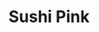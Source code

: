 ---
layout: place
title: "Sushi Pink"
permalink: /illinois/chicago/sushi-pink.html
stateAbbr: IL
stateName: Illinois
cityName: Chicago
seo:
  name: "Sushi Pink"
  type: Restaurant
  links: https://www.sushipink.com/
description: "Compact Japanese restaurant & sushi bar serving creative rolls & cocktails in a modern setting. Sushi Pink serves delicious sushi in Chicago, Illinois. Try fresh Japanese dishes for a great dining experience. Available for takeout, delivery, lunch, and dinner."
place_id: ChIJsTAsA9ssDogRpQcLXLHRJjk
photos:
  - name: >-
      places/ChIJsTAsA9ssDogRpQcLXLHRJjk/photos/AeeoHcIK5o3p0Eukl1reSS-YZfg3HFdxoNk9DAOwOJuGfNQf6RiYjAr-AOQ6UymLuCSq07rGMOkNr6waQ-ZT72hLcQzN0HdHAlmeMBT_h57QM93Fi8GoIC7FXZ9e_wmoogNXN2cX3USKAmAWQ5qqLv13xMDBmYBF3NkDJzpMNrHIsx3VNhVAlH2qcex3Ez7gLXKfMZU6xhE26uS0-qlZ9chP4MHtm6WYb1P-gMASfRxxk2WduyqrCEmdTRFNIjMSWhbWVE74EhOiZBe29Dk6NrZXyYMvoR531GyyyvRjb_wpBguJPA
    widthPx: 4800
    heightPx: 3600
    authorAttributions:
      - displayName: Sushi Pink
        uri: https://maps.google.com/maps/contrib/100825808186013712611
        photoUri: >-
          https://lh3.googleusercontent.com/a-/ALV-UjUUGCEUuS7wmgAV-xOlylV-UcsOv7HuOYTtLWWYP3xJbzZ5lxXY=s100-p-k-no-mo
    flagContentUri: >-
      https://www.google.com/local/imagery/report/?cb_client=maps_api_places.places_api&image_key=!1e10!2sAF1QipOozzHW4_kVHCh4mW7YpZ8lHowQwDFd4jm6gEfJ&hl=en-US
    googleMapsUri: >-
      https://www.google.com/maps/place//data=!3m4!1e2!3m2!1sAF1QipOozzHW4_kVHCh4mW7YpZ8lHowQwDFd4jm6gEfJ!2e10!4m2!3m1!1s0x880e2cdb032c30b1:0x3926d1b15c0b07a5
  - name: >-
      places/ChIJsTAsA9ssDogRpQcLXLHRJjk/photos/AeeoHcKrK2XMpSIfDq2zHDmsPLQb2_wh4wRt8FLSMMurxNnQ2sN1tFsJ89K3iawJ1o06ULECdcuw2SzTh_dik9QSYRf13ZSllP3NGCtStgd8mYJ0BEXaZLyL1cMXZaEz4-QY9SfhYSk8OytzqOhBlYksODA2F4rWJlmr4rurMQaZKrlF0CdGtdsV-5f-2594Ssyi1qbmXsRTJG601df3vHpkO0MMznYjI26tqSsz-PA10W4qLEFtBczFKJPhre4q-LacffM23aMe2yFLJiCjngKIKEbRlhFmMnPEUO8gv9lkeeawvA
    widthPx: 2048
    heightPx: 1152
    authorAttributions:
      - displayName: Sushi Pink
        uri: https://maps.google.com/maps/contrib/100825808186013712611
        photoUri: >-
          https://lh3.googleusercontent.com/a-/ALV-UjUUGCEUuS7wmgAV-xOlylV-UcsOv7HuOYTtLWWYP3xJbzZ5lxXY=s100-p-k-no-mo
    flagContentUri: >-
      https://www.google.com/local/imagery/report/?cb_client=maps_api_places.places_api&image_key=!1e10!2sAF1QipN7iaYVjqcrJLXMf3W3ZCFOgf-ctvvl3FYypubq&hl=en-US
    googleMapsUri: >-
      https://www.google.com/maps/place//data=!3m4!1e2!3m2!1sAF1QipN7iaYVjqcrJLXMf3W3ZCFOgf-ctvvl3FYypubq!2e10!4m2!3m1!1s0x880e2cdb032c30b1:0x3926d1b15c0b07a5
  - name: >-
      places/ChIJsTAsA9ssDogRpQcLXLHRJjk/photos/AeeoHcLZSlDhTNB_PY4qNe-8TCFz9c6ua5LZmcXTWmIJQpDRbJcrt5B4XeYUqG2TVF39X0Ve89P5WfBvUcKVMznUzPioZO9-xRCpObFsZvRWzSMorfuAwfbi1ifBs5FE4eZdt94BvpEiTIll2tlYPyhyq0etv5H8gCX3t3mqY-5YTWBJbOPTZPkuG0ofiF-FjycfJEl0YiWNlJPKndNkf8aKtR0hM_8tq_F1Fu1gy8el-O_BcnWWlje64W09Cy_Fci3LbsR_aXJKpXQtyN4Xe4t6xGHoDd6CKwCZfFNM5icdXBNlLw
    widthPx: 3024
    heightPx: 4032
    authorAttributions:
      - displayName: Sushi Pink
        uri: https://maps.google.com/maps/contrib/100825808186013712611
        photoUri: >-
          https://lh3.googleusercontent.com/a-/ALV-UjUUGCEUuS7wmgAV-xOlylV-UcsOv7HuOYTtLWWYP3xJbzZ5lxXY=s100-p-k-no-mo
    flagContentUri: >-
      https://www.google.com/local/imagery/report/?cb_client=maps_api_places.places_api&image_key=!1e10!2sAF1QipOkcfkgm-JdLztvPtbFiNqNMF_y_5JCLmtCiQWV&hl=en-US
    googleMapsUri: >-
      https://www.google.com/maps/place//data=!3m4!1e2!3m2!1sAF1QipOkcfkgm-JdLztvPtbFiNqNMF_y_5JCLmtCiQWV!2e10!4m2!3m1!1s0x880e2cdb032c30b1:0x3926d1b15c0b07a5
  - name: >-
      places/ChIJsTAsA9ssDogRpQcLXLHRJjk/photos/AeeoHcKQ8zlQ5WNI3mQvCxCBg3mEeM7RqY908zUjLJBelZxZaZgx1SFq94Kj8JcNXTmJ7ZkFuysB67y53XNd1Fcb7_3utLi4dcZRE9H3s87ZzXAuJQlgGCdIYND8VXTtfUXK_zGoyYFhXMShr1ZmNaJPblMzW9CRCmRjysKf5ISBPuvG2-jwSW74ZHGzINJrBm_3boPFa7V0I1YXZnFq1aK68RHq2BArIfAb0zVjJD5m3IKQSB8LzMkC4bzYnLRr5-rMvGZv1J3cwLSYK_n4LtfEorV6IHA01kLGu89nsXD5tll1tg
    widthPx: 2048
    heightPx: 1365
    authorAttributions:
      - displayName: Sushi Pink
        uri: https://maps.google.com/maps/contrib/100825808186013712611
        photoUri: >-
          https://lh3.googleusercontent.com/a-/ALV-UjUUGCEUuS7wmgAV-xOlylV-UcsOv7HuOYTtLWWYP3xJbzZ5lxXY=s100-p-k-no-mo
    flagContentUri: >-
      https://www.google.com/local/imagery/report/?cb_client=maps_api_places.places_api&image_key=!1e10!2sAF1QipNnvA-FFhUnqjdt4NW1oyBloQodVUaJPQdbCiqz&hl=en-US
    googleMapsUri: >-
      https://www.google.com/maps/place//data=!3m4!1e2!3m2!1sAF1QipNnvA-FFhUnqjdt4NW1oyBloQodVUaJPQdbCiqz!2e10!4m2!3m1!1s0x880e2cdb032c30b1:0x3926d1b15c0b07a5
  - name: >-
      places/ChIJsTAsA9ssDogRpQcLXLHRJjk/photos/AeeoHcJtI0CRdN6tjNQH8KmOpR8dauCE449NNRdsU7lZuwOZN_H5p1FUypEwreyHvWdESxWSDlnkKMP9rSnXj95S-aCXPlRz6N7sRJ4CA050WFGcrghNVHfQHM_KojHD-dCk509kUqQM3gSdWlHEVNE83jAeVAB3VPjjHePfgiL2wNxMDZHwmUk35txrDFIK8QZo_GVBPnp1Xwa22GPVSXcITX4VvkU2OwfIL7B2OfpNteDZCzJfetehvmtftxdI3qa2CNwV6tGCIaSa-I8TLmPRkAxkjRVkorgM-9SHjlV3ako-DQ
    widthPx: 2814
    heightPx: 3518
    authorAttributions:
      - displayName: Sushi Pink
        uri: https://maps.google.com/maps/contrib/100825808186013712611
        photoUri: >-
          https://lh3.googleusercontent.com/a-/ALV-UjUUGCEUuS7wmgAV-xOlylV-UcsOv7HuOYTtLWWYP3xJbzZ5lxXY=s100-p-k-no-mo
    flagContentUri: >-
      https://www.google.com/local/imagery/report/?cb_client=maps_api_places.places_api&image_key=!1e10!2sAF1QipOmOoX_q4l7-iC2DvSjEvfGbxgbBziJK9H6k_iH&hl=en-US
    googleMapsUri: >-
      https://www.google.com/maps/place//data=!3m4!1e2!3m2!1sAF1QipOmOoX_q4l7-iC2DvSjEvfGbxgbBziJK9H6k_iH!2e10!4m2!3m1!1s0x880e2cdb032c30b1:0x3926d1b15c0b07a5
  - name: >-
      places/ChIJsTAsA9ssDogRpQcLXLHRJjk/photos/AeeoHcI9SCcYrk98lCWobXTu_xJYVnu0BYHFRJfLxEN9MWAB1-_5cVZtlmmD74461aSz7LLFrQRJWaOoZu7pMxy3cOQ8pu_KKTkpTONY9F_rAg-joy6bE4-LZ2nvHnvEFuzsL3Q7ZvpImlKIJlSmCuComk4jp7wsOVT-Y-kET9y2xjaDcC3X3MmZRF2rRmeBKfoXKFhcOQFw7xhD75XmKUFk1GewC-RMYJcPN8LC8CsBpIk0zLopEqxAN-ePEJcKOlkw-Jt_nvxfbRq6w5vU6FviOtG6Fj6SjubO5sDhWwfjgxqHl82dW3VQWxEByURW33V_lUMcRcan0wTJFrOlItrbqvIjwWe9GH_tTTj8BEr6RyFgpkdR_wMzfQY2Q70_rpkaiLoQ4fmnNVhoTIPCK-oVSnngyH81D_-ntPNX0Wzwc_Y
    widthPx: 4032
    heightPx: 3024
    authorAttributions:
      - displayName: Tiffany T
        uri: https://maps.google.com/maps/contrib/112269200887699940857
        photoUri: >-
          https://lh3.googleusercontent.com/a/ACg8ocImFFJ0syPYUPo9HA3mSO6_6OU1zb43KlJ3NM54v0iCF3V_-cCi=s100-p-k-no-mo
    flagContentUri: >-
      https://www.google.com/local/imagery/report/?cb_client=maps_api_places.places_api&image_key=!1e10!2sCIHM0ogKEICAgIDn5YurHA&hl=en-US
    googleMapsUri: >-
      https://www.google.com/maps/place//data=!3m4!1e2!3m2!1sCIHM0ogKEICAgIDn5YurHA!2e10!4m2!3m1!1s0x880e2cdb032c30b1:0x3926d1b15c0b07a5
  - name: >-
      places/ChIJsTAsA9ssDogRpQcLXLHRJjk/photos/AeeoHcLzlhzTYiIJqQBl_JknvNBKuiszFOdVJ3uk5nBGQ-Ybnsksd9V3JgIQwaXGOLJ3549ByhZ2Qb1hXYl2WirNR0rpZTNJDHmkIh29Jkfz9wqcUKvyH_HTSgW7fhjd-ZgBmtwDf086rvTjz_YBs3hjGm0qoLRwoOr6avKRUYEEe1VpDe3JlLK8ZRZDLaVA5ffQTymiPzqPgdE9J8ENq0QpD9hs601Dt7--TGmoe2dqaJugBZgWGr0LQcUcN5DJqcYhTK6bRezCh8G6M9KCFiACUKuR-n4tsbTBQf4_gQK2tua6gQ
    widthPx: 3024
    heightPx: 4032
    authorAttributions:
      - displayName: Sushi Pink
        uri: https://maps.google.com/maps/contrib/100825808186013712611
        photoUri: >-
          https://lh3.googleusercontent.com/a-/ALV-UjUUGCEUuS7wmgAV-xOlylV-UcsOv7HuOYTtLWWYP3xJbzZ5lxXY=s100-p-k-no-mo
    flagContentUri: >-
      https://www.google.com/local/imagery/report/?cb_client=maps_api_places.places_api&image_key=!1e10!2sAF1QipNwtlrnVwtvmksh7S6UKz7y5seAFfxW9dEg1X1E&hl=en-US
    googleMapsUri: >-
      https://www.google.com/maps/place//data=!3m4!1e2!3m2!1sAF1QipNwtlrnVwtvmksh7S6UKz7y5seAFfxW9dEg1X1E!2e10!4m2!3m1!1s0x880e2cdb032c30b1:0x3926d1b15c0b07a5
  - name: >-
      places/ChIJsTAsA9ssDogRpQcLXLHRJjk/photos/AeeoHcJKGPVkFebDXvhZFW0pgX9vCUdu1E5LbNKstf_5DuGlOY5C9SIQuvTJoHkm0UWa8Of4XRGP8l_edpZOb1623Mg54nk7llmki14gmGm1towmWTakvTg-hTaowsclGVOgPAwoFrO5PcTOTyRr7i5k3KU8tg3IE4ydz09oKnArR-RbiVqEItgouCJfZBGBFlNcBLN0nKxHxm6H947tsPv9O0MVunqNUy6-9KHvdVTq7UWsqBjxIoS8PWt--2dIdOigkBfbT6wvCcuLejacpUL38APRlOiAeEbnVmsSl0IeBS-fDQ
    widthPx: 3540
    heightPx: 4716
    authorAttributions:
      - displayName: Sushi Pink
        uri: https://maps.google.com/maps/contrib/100825808186013712611
        photoUri: >-
          https://lh3.googleusercontent.com/a-/ALV-UjUUGCEUuS7wmgAV-xOlylV-UcsOv7HuOYTtLWWYP3xJbzZ5lxXY=s100-p-k-no-mo
    flagContentUri: >-
      https://www.google.com/local/imagery/report/?cb_client=maps_api_places.places_api&image_key=!1e10!2sAF1QipOVCKa-MG_wGA3b3K82XsudHlVmbDMT16CcjdOs&hl=en-US
    googleMapsUri: >-
      https://www.google.com/maps/place//data=!3m4!1e2!3m2!1sAF1QipOVCKa-MG_wGA3b3K82XsudHlVmbDMT16CcjdOs!2e10!4m2!3m1!1s0x880e2cdb032c30b1:0x3926d1b15c0b07a5
  - name: >-
      places/ChIJsTAsA9ssDogRpQcLXLHRJjk/photos/AeeoHcI_NgeIfM0KRWU9vNmubhC7FzEgfGT1DfJxdZnua7VsQFOuq8dnG-RH3dCTYWr6nGDf0xLLxahKI5LJ5Ybx4Hcn1ngmILKgEdGT9odyi8BuTUhfUO_f_hs25JpW403o0OMhl-bPfAaJ_8mHpPOHGMFQWdYYf5zFthKCMP55jlubNIzldhioJbBxRQ_Uc0j1i9pqQItIqjuYgdvucgzqmqUE__VJcpEm4nFmr_wsLp_pSXMZmFRE5wOOHK_x74G9CIq1_chrq0xlHXcr0HGUxT9OchJ1MK0ayKZGlaBIR0GAOg
    widthPx: 3600
    heightPx: 4800
    authorAttributions:
      - displayName: Sushi Pink
        uri: https://maps.google.com/maps/contrib/100825808186013712611
        photoUri: >-
          https://lh3.googleusercontent.com/a-/ALV-UjUUGCEUuS7wmgAV-xOlylV-UcsOv7HuOYTtLWWYP3xJbzZ5lxXY=s100-p-k-no-mo
    flagContentUri: >-
      https://www.google.com/local/imagery/report/?cb_client=maps_api_places.places_api&image_key=!1e10!2sAF1QipPHpLPLm4PMHkycT3M0ZfuGfKg1vt6BMz5mtbog&hl=en-US
    googleMapsUri: >-
      https://www.google.com/maps/place//data=!3m4!1e2!3m2!1sAF1QipPHpLPLm4PMHkycT3M0ZfuGfKg1vt6BMz5mtbog!2e10!4m2!3m1!1s0x880e2cdb032c30b1:0x3926d1b15c0b07a5
  - name: >-
      places/ChIJsTAsA9ssDogRpQcLXLHRJjk/photos/AeeoHcKo3qZITIPwr3Jv_hlDXrtM9_joylBXt3PYTFIQ6tcNrr_pqRMoETColswvuM8SCsUQde_7nJLkxxf1hhIUCptXXUfJ8rF7O46DbgPe286Sqmb4rSlPrDdn4by_k8EVobea4ScpN3LhPBqBU5JeCXRUEQEK4WoqFquRpJqN50778sgOc1CT78RwXR8ctlgqeKuf5RchglGK0o2ZLwaLf18Mz55h2CAuulSZbAIQkGmuReTl4ZRv6tZueiX7dC0B-5VnYpCZ8KILTDEt1aCGCVqwfwBL_cfefchf2pC7xhkSHNn4xpwncK3KbUGBYysrbCZPgxaEdzAGokyNqgLEBwUul86WwxungoFgcNfXjcDCpJkd5t_OMX9GgBMv94JGn-hY1XYG50aEXFRZAs19ZKlvPbRI6fHoaKddBw7F-E2mRBi5
    widthPx: 3600
    heightPx: 4800
    authorAttributions:
      - displayName: Boden Slagle
        uri: https://maps.google.com/maps/contrib/116239805246573036472
        photoUri: >-
          https://lh3.googleusercontent.com/a/ACg8ocIfCxJRhUiqIQfC92DYqnh8QL9gS1OzmggVruX0SrvqmIXO-w=s100-p-k-no-mo
    flagContentUri: >-
      https://www.google.com/local/imagery/report/?cb_client=maps_api_places.places_api&image_key=!1e10!2sCIHM0ogKEICAgMCw9_2EhQE&hl=en-US
    googleMapsUri: >-
      https://www.google.com/maps/place//data=!3m4!1e2!3m2!1sCIHM0ogKEICAgMCw9_2EhQE!2e10!4m2!3m1!1s0x880e2cdb032c30b1:0x3926d1b15c0b07a5
address: 913 W Washington Blvd, Chicago, IL 60607, USA
street: 913 W Washington Blvd
city: Chicago
state: IL
zip: '60607'
country: USA
neighborhood: West Loop
latitude: '41.882909'
longitude: '-87.650251'
accessibility_options:
  wheelchairAccessibleEntrance: true
  wheelchairAccessibleRestroom: true
  wheelchairAccessibleSeating: true
business_status: OPERATIONAL
name: Sushi Pink
google_maps_links:
  directionsUri: >-
    https://www.google.com/maps/dir//''/data=!4m7!4m6!1m1!4e2!1m2!1m1!1s0x880e2cdb032c30b1:0x3926d1b15c0b07a5!3e0
  placeUri: https://maps.google.com/?cid=4118209468960540581
  writeAReviewUri: >-
    https://www.google.com/maps/place//data=!4m3!3m2!1s0x880e2cdb032c30b1:0x3926d1b15c0b07a5!12e1
  reviewsUri: >-
    https://www.google.com/maps/place//data=!4m4!3m3!1s0x880e2cdb032c30b1:0x3926d1b15c0b07a5!9m1!1b1
  photosUri: >-
    https://www.google.com/maps/place//data=!4m3!3m2!1s0x880e2cdb032c30b1:0x3926d1b15c0b07a5!10e5
primary_type: Japanese Restaurant
opening_hours:
  regular: null
  current: null
secondary_opening_hours:
  regular:
    weekdayDescriptions: null
    type: null
  current:
    weekdayDescriptions: null
    type: null
phone: (312) 226-1666
price_level: PRICE_LEVEL_MODERATE
price_range: $20 &ndash; $30
rating: '4.5'
rating_count: 0
website: https://www.sushipink.com/
reviews:
  - name: >-
      places/ChIJsTAsA9ssDogRpQcLXLHRJjk/reviews/ChZDSUhNMG9nS0VJQ0FnTUR3NzlhdUxnEAE
    relativePublishTimeDescription: 2 weeks ago
    rating: 5
    text:
      text: >-
        I had a great time at this restaurant! From the moment I walked in, the
        attentive and friendly staff made me feel right at home. The atmosphere
        is inviting, with the option to sit by the food preparation area for an
        engaging experience or in a cozier spot for larger gatherings. I
        absolutely recommend the Mexican Maki—it’s bursting with delicious
        flavors and left me satisfied. Don’t overlook the Vegetable Maki either;
        it’s equally as good! I'm already looking forward to my next visit!
      languageCode: en
    originalText:
      text: >-
        I had a great time at this restaurant! From the moment I walked in, the
        attentive and friendly staff made me feel right at home. The atmosphere
        is inviting, with the option to sit by the food preparation area for an
        engaging experience or in a cozier spot for larger gatherings. I
        absolutely recommend the Mexican Maki—it’s bursting with delicious
        flavors and left me satisfied. Don’t overlook the Vegetable Maki either;
        it’s equally as good! I'm already looking forward to my next visit!
      languageCode: en
    authorAttribution:
      displayName: Julien
      uri: https://www.google.com/maps/contrib/105498652805696611183/reviews
      photoUri: >-
        https://lh3.googleusercontent.com/a/ACg8ocLaO6wXsgoj0luOvkWop2L_nUuLl4sddcIxq4MK5z1hScQfOg=s128-c0x00000000-cc-rp-mo
    publishTime: '2025-03-29T04:43:56.680379Z'
    flagContentUri: >-
      https://www.google.com/local/review/rap/report?postId=ChZDSUhNMG9nS0VJQ0FnTUR3NzlhdUxnEAE&d=17924085&t=1
    googleMapsUri: >-
      https://www.google.com/maps/reviews/data=!4m6!14m5!1m4!2m3!1sChZDSUhNMG9nS0VJQ0FnTUR3NzlhdUxnEAE!2m1!1s0x880e2cdb032c30b1:0x3926d1b15c0b07a5
  - name: >-
      places/ChIJsTAsA9ssDogRpQcLXLHRJjk/reviews/ChdDSUhNMG9nS0VJQ0FnTUR3dk5IaC1BRRAB
    relativePublishTimeDescription: 2 weeks ago
    rating: 5
    text:
      text: >-
        As a West Loop resident, I can confidently say that Sushi Pink is a
        hidden gem. If you're craving fresh sashimi, creative maki rolls,
        comforting ramen, or delicious poke bowls, this Japanese restaurant is
        the place to be. The cozy, low-key atmosphere makes it perfect for
        intimate gatherings or a casual night out.


        The fish is always fresh, the flavors are spot on, and the prices are
        reasonable for the quality. I ordered the Great Pyramid, King Kong, Fire
        Dragon, and Salmon Lover rolls (perfect for two people), and every bite
        was amazing!


        If you're searching for the best sushi in Chicago or sushi near Fulton
        Market, this is the spot to check out. Whether dining in or ordering
        takeout, Sushi Pink never disappoints!
      languageCode: en
    originalText:
      text: >-
        As a West Loop resident, I can confidently say that Sushi Pink is a
        hidden gem. If you're craving fresh sashimi, creative maki rolls,
        comforting ramen, or delicious poke bowls, this Japanese restaurant is
        the place to be. The cozy, low-key atmosphere makes it perfect for
        intimate gatherings or a casual night out.


        The fish is always fresh, the flavors are spot on, and the prices are
        reasonable for the quality. I ordered the Great Pyramid, King Kong, Fire
        Dragon, and Salmon Lover rolls (perfect for two people), and every bite
        was amazing!


        If you're searching for the best sushi in Chicago or sushi near Fulton
        Market, this is the spot to check out. Whether dining in or ordering
        takeout, Sushi Pink never disappoints!
      languageCode: en
    authorAttribution:
      displayName: Mo Daher
      uri: https://www.google.com/maps/contrib/107011272898314462112/reviews
      photoUri: >-
        https://lh3.googleusercontent.com/a-/ALV-UjVlD9GonuoGrYM_u2nxv1TI0Gurjwf_SGrjlbGD4FrntLrOPhRi=s128-c0x00000000-cc-rp-mo
    publishTime: '2025-03-24T14:18:46.790556Z'
    flagContentUri: >-
      https://www.google.com/local/review/rap/report?postId=ChdDSUhNMG9nS0VJQ0FnTUR3dk5IaC1BRRAB&d=17924085&t=1
    googleMapsUri: >-
      https://www.google.com/maps/reviews/data=!4m6!14m5!1m4!2m3!1sChdDSUhNMG9nS0VJQ0FnTUR3dk5IaC1BRRAB!2m1!1s0x880e2cdb032c30b1:0x3926d1b15c0b07a5
  - name: >-
      places/ChIJsTAsA9ssDogRpQcLXLHRJjk/reviews/ChdDSUhNMG9nS0VJQ0FnTUN3OV8yRTJRRRAB
    relativePublishTimeDescription: 3 weeks ago
    rating: 5
    text:
      text: >-
        Has to be my favorite spot for sushi in Chicago! My go to whenever I am
        in town. Everything they use is extremely high quality and the amount of
        care and effort they put into everything is easy to see. The staff there
        are all kind and make the experience 10/10.

        I’ve had a few different things off the menu and everything is a
        certified banger! Would highly recommend them.
      languageCode: en
    originalText:
      text: >-
        Has to be my favorite spot for sushi in Chicago! My go to whenever I am
        in town. Everything they use is extremely high quality and the amount of
        care and effort they put into everything is easy to see. The staff there
        are all kind and make the experience 10/10.

        I’ve had a few different things off the menu and everything is a
        certified banger! Would highly recommend them.
      languageCode: en
    authorAttribution:
      displayName: Boden Slagle
      uri: https://www.google.com/maps/contrib/116239805246573036472/reviews
      photoUri: >-
        https://lh3.googleusercontent.com/a/ACg8ocIfCxJRhUiqIQfC92DYqnh8QL9gS1OzmggVruX0SrvqmIXO-w=s128-c0x00000000-cc-rp-mo
    publishTime: '2025-03-22T00:08:32.579226Z'
    flagContentUri: >-
      https://www.google.com/local/review/rap/report?postId=ChdDSUhNMG9nS0VJQ0FnTUN3OV8yRTJRRRAB&d=17924085&t=1
    googleMapsUri: >-
      https://www.google.com/maps/reviews/data=!4m6!14m5!1m4!2m3!1sChdDSUhNMG9nS0VJQ0FnTUN3OV8yRTJRRRAB!2m1!1s0x880e2cdb032c30b1:0x3926d1b15c0b07a5
  - name: >-
      places/ChIJsTAsA9ssDogRpQcLXLHRJjk/reviews/ChdDSUhNMG9nS0VJQ0FnTUNJMk9mS29nRRAB
    relativePublishTimeDescription: 2 weeks ago
    rating: 5
    text:
      text: >-
        Amazing sushi and top-notch service! The fish is incredibly fresh, the
        rolls are flavorful, and the presentation is beautiful. The staff is
        attentive and friendly, making the experience even better. Perfect for
        both casual dining and special occasions. Highly recommended!
      languageCode: en
    originalText:
      text: >-
        Amazing sushi and top-notch service! The fish is incredibly fresh, the
        rolls are flavorful, and the presentation is beautiful. The staff is
        attentive and friendly, making the experience even better. Perfect for
        both casual dining and special occasions. Highly recommended!
      languageCode: en
    authorAttribution:
      displayName: Ivalani Cazarin
      uri: https://www.google.com/maps/contrib/114873752658718196255/reviews
      photoUri: >-
        https://lh3.googleusercontent.com/a/ACg8ocKtI3ug8M0npU3yGTRGiJ5LUizJl3aAQkLQ83vEPr2-jBOL4Q=s128-c0x00000000-cc-rp-mo
    publishTime: '2025-03-30T03:31:02.766414Z'
    flagContentUri: >-
      https://www.google.com/local/review/rap/report?postId=ChdDSUhNMG9nS0VJQ0FnTUNJMk9mS29nRRAB&d=17924085&t=1
    googleMapsUri: >-
      https://www.google.com/maps/reviews/data=!4m6!14m5!1m4!2m3!1sChdDSUhNMG9nS0VJQ0FnTUNJMk9mS29nRRAB!2m1!1s0x880e2cdb032c30b1:0x3926d1b15c0b07a5
  - name: >-
      places/ChIJsTAsA9ssDogRpQcLXLHRJjk/reviews/ChdDSUhNMG9nS0VJQ0FnTURRXzlHSTNRRRAB
    relativePublishTimeDescription: 4 weeks ago
    rating: 5
    text:
      text: >-
        Had an amazing experience at Sushi Pink!! Everything is super fresh and
        presented beautifully. The sashimi dinner was scrumptious, all the
        slices are fatty, juicy, and tender. We got Coast to coast and 1871 for
        our rolls, both had layers of textures and flavors that just all blend
        together so well. Their takoyaki is probably one of the best I have had
        in the city, super crispy on the outside and soft on the inside. You can
        just tell everything is made to order :)
      languageCode: en
    originalText:
      text: >-
        Had an amazing experience at Sushi Pink!! Everything is super fresh and
        presented beautifully. The sashimi dinner was scrumptious, all the
        slices are fatty, juicy, and tender. We got Coast to coast and 1871 for
        our rolls, both had layers of textures and flavors that just all blend
        together so well. Their takoyaki is probably one of the best I have had
        in the city, super crispy on the outside and soft on the inside. You can
        just tell everything is made to order :)
      languageCode: en
    authorAttribution:
      displayName: Soph L.
      uri: https://www.google.com/maps/contrib/116916377648172951374/reviews
      photoUri: >-
        https://lh3.googleusercontent.com/a-/ALV-UjWdDujDqCu37W9TgPjzMe_Zi2pPhXMOoLXY1rXddkM4R2v8iPJi=s128-c0x00000000-cc-rp-mo-ba3
    publishTime: '2025-03-15T17:40:21.448966Z'
    flagContentUri: >-
      https://www.google.com/local/review/rap/report?postId=ChdDSUhNMG9nS0VJQ0FnTURRXzlHSTNRRRAB&d=17924085&t=1
    googleMapsUri: >-
      https://www.google.com/maps/reviews/data=!4m6!14m5!1m4!2m3!1sChdDSUhNMG9nS0VJQ0FnTURRXzlHSTNRRRAB!2m1!1s0x880e2cdb032c30b1:0x3926d1b15c0b07a5
parking_options:
  paidStreetParking: true
payment_options:
  acceptsCreditCards: true
  acceptsDebitCards: true
  acceptsCashOnly: false
  acceptsNfc: true
allow_dogs: null
curbside_pickup: null
delivery: true
dine_in: true
good_for_children: null
good_for_groups: null
good_for_sports: false
live_music: false
menu_for_children: false
outdoor_seating: true
reservable: true
restroom: true
serves_beer: true
serves_breakfast: false
serves_brunch: null
serves_cocktails: true
serves_coffee: null
serves_dinner: true
serves_dessert: true
serves_lunch: true
serves_vegetarian_food: true
serves_wine: true
takeout: true
update_category: essentials
summary: >-
  Compact Japanese restaurant & sushi bar serving creative rolls & cocktails in
  a modern setting.

---